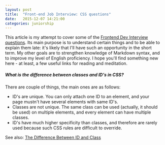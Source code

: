```yaml
---
layout: post
title:  "Front-end Job Interview: CSS questions"
date:   2015-12-07 14:21:00
categories: juniorship
---
```

This article is my attempt to cover some of the [Frontend Dev Interview questions](https://github.com/h5bp/Front-end-Developer-Interview-Questions).
Its main purpose is to understand certain things and to be able to explain them late: it's likely that I'll have such an opportunity in the short term.
My other goals are to strengthen knowledge of Markdown syntax, and to improve my level of English proficiency.
I hope you'll find something new here - at least, a few useful links  for reading and meditation.

##### What is the difference between classes and ID's in CSS?

There are couple of things, the main ones are as follows:

+ ID's are unique. You can only attach one ID to an element, and your page mustn't have several elements with same ID's.
+ Classes are not unique. The same class can be used (actually, it should be used) on multiple elements, and every element can have multiple classes.
+ ID's have much higher specificity than classes, and therefore are rarely used because such CSS rules are difficult to override.

See also: [The Difference Between ID and Class](https://css-tricks.com/the-difference-between-id-and-class)
